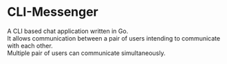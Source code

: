 # CLI-Messenger

A CLI based chat application written in Go.<br/>
It allows communication between a pair of users intending to communicate with each other.<br/>
Multiple pair of users can communicate simultaneously.
